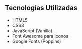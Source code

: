 ## Tecnologías Utilizadas
- HTML5
- CSS3
- JavaScript (Vanilla)
- Font Awesome para iconos
- Google Fonts (Poppins)
